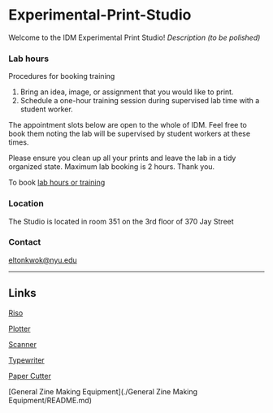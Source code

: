 # Experimental-Print-Studio

Welcome to the IDM Experimental Print Studio!
*Description (to be polished)*

### Lab hours

Procedures for booking training 

1. Bring an idea, image, or assignment that you would like to print. 
2. Schedule a one-hour training session during supervised lab time with a student worker.

The appointment slots below are open to the whole of IDM. Feel free to book them noting the lab will be supervised by student workers at these times.

Please ensure you clean up all your prints and leave the lab in a tidy organized state. Maximum lab booking is 2 hours. Thank you.

To book [lab hours or training](https://calendar.google.com/calendar/u/0/appointments/schedules/AcZssZ3t44ymGjvp62wzsYuedBQ081B_LMiwMkvmHnCSnn828G1suv-F4KLZi0_CpgEst4F9Pmxyb6E4)


### Location

The Studio is located in room 351 on the 3rd floor of 370 Jay Street

### Contact

eltonkwok@nyu.edu

---

## Links

[Riso](./Riso/README.md)

[Plotter](./Plotter/README.md)

[Scanner](./Scanner/README.md)

[Typewriter](./Typewriter/README.md)

[Paper Cutter](./Cutter/README.md)

[General Zine Making Equipment](./General Zine Making Equipment/README.md)




